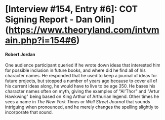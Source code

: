 # [Interview #154, Entry #6]: COT Signing Report - Dan Olin](https://www.theoryland.com/intvmain.php?i=154#6)

#### Robert Jordan

One audience participant queried if he wrote down ideas that interested him for possible inclusion in future books, and where did he find all of his character names. He responded that he used to keep a journal of ideas for future projects, but stopped a number of years ago because to cover all of his current ideas along, he would have to live to be age 350. He bases his character names often on myth, giving the examples of "Al'Thor" and "Artur Hawkwing" being based on King Arthur of Arthurian legend. Other times he sees a name in
*The New York Times*
or
*Wall Street Journal*
that sounds intriguing when pronounced, and he merely changes the spelling slightly to incorporate that sound.

